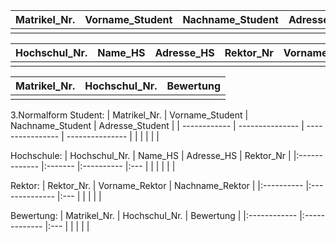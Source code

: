 | Matrikel_Nr. | Vorname_Student | Nachname_Student | Adresse_Student |
| ------------ | --------------- | ---------------- | --------------- |
|              |                 |                  |                 |

| Hochschul_Nr. | Name_HS | Adresse_HS | Rektor_Nr | Vorname_Rektor | Nachname_Rektor    |
| ------------- | ------- | ---------- | --------- | -------------- | --- |
|               |         |            |           |                |     |

| Matrikel_Nr. | Hochschul_Nr. | Bewertung    |
|:------------ |:------------- |:--- |
|              |               |     |

3.Normalform
Student:
| Matrikel_Nr. | Vorname_Student | Nachname_Student | Adresse_Student |
| ------------ | --------------- | ---------------- | --------------- |
|              |                 |                  |                 |

Hochschule:
| Hochschul_Nr. | Name_HS | Adresse_HS | Rektor_Nr    |
|:------------- |:------- |:---------- |:--- |
|               |         |            |     |

Rektor:
| Rektor_Nr. | Vorname_Rektor | Nachname_Rektor    |
|:---------- |:-------------- |:--- |
|            |                |     |

Bewertung:
| Matrikel_Nr. | Hochschul_Nr. | Bewertung    |
|:------------ |:------------- |:--- |
|              |               |     |

